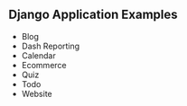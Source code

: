 ## Django Application Examples

- Blog
- Dash Reporting
- Calendar
- Ecommerce
- Quiz
- Todo
- Website


